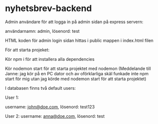 ﻿# nyhetsbrev-backend


Admin användare för att logga in på admin sidan på express servern:

användarnamn: admin,
lösenord: test

HTML koden för admin login sidan hittas i public mappen i index.html filen

För att starta projeket:

Kör npm i för att installera alla dependencies

Kör nodemon start för att starta projektet med nodemon (Meddelande till Janne: jag kör på en PC dator och av oförklarliga skäl funkade inte npm start för mig utan jag körde med nodemon start för att starta projektet)



I databasen finns två default users:

User 1:

username: john@doe.com,
lösenord: test123

User 2:
username: anna@doe.com,
lösenord: test
